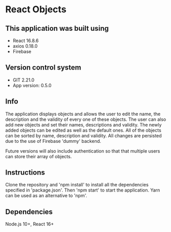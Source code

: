 # React Objects

## This application was built using

* React 16.8.6
* axios 0.18.0
* Firebase

## Version control system

* GIT 2.21.0
* App version: 0.5.0

## Info

The application displays objects and allows the user to edit the name, 
the description and the validity of every one of these objects.
The user can also add new objects and set their names, descriptions and validity.
The newly added objects can be edited as well as the default ones.
All of the objects can be sorted by name, description and validity.
All changes are persisted due to the use of Firebase 'dummy' backend.

Future versions will also include authentication so that that multiple
users can store their array of objects.

## Instructions

Clone the repository and 'npm install' to install all the dependencies specified in 'package.json'. 
Then 'npm start' to start the application. Yarn can be used as an alternative to 'npm'.

## Dependencies

Node.js 10+, React 16+
